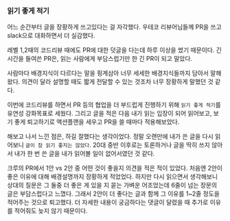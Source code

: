 ### 읽기 좋게 적기
어느 순간부터 글을 장황하게 쓰고있다는 걸 자각했다.
우테코 리뷰어님들께 PR을 쓰고 slack으로 대화하면서 더 실감했다.

레벨 1,2때의 코드리뷰 때에도 PR에 대한 덧글을 다는데 하루 이상을 썼기 때문이다. 긴 시간을 들여쓴 PR은, 읽는 사람에게 부담스럽기만 한 긴 PR이 되고 말았다.

사람마다 배경지식이 다르다는 말을 핑계삼아 너무 세세한 배경지식들까지 담아서 말해왔다. 의견이 달라 설명할 때도 짧게 전달할 수 있는 것조차 너무 장황하게 말했던 것 같다. 

이번에 코드리뷰를 하면서 PR 등의 협업을 더 부드럽게 진행하기 위해 `읽기 좋게 적기`를 유연성 강화목표로 세웠다.
그리고 글을 적은 다음 내가 읽는 입장이 되어 읽어보고, 보기 좋게 퇴고하기로 액션플랜을 세우고 PR을 쓸 때마다 적용해보았다.

해보고 나서 느낀 점은, 하길 잘했다는 생각이었다. 정말 오랜만에 내가 쓴 글을 다시 읽어보니 `글이 참 읽기 좋지는 않았다`. 20대 중반 이후로는 토론하거나 글을 딱히 쓰지 않아서 내가 한 번 쓴 글을 내가 읽어볼 일이 없어서였던 것 같다. 

크루의 PR에서 1안 vs 2안 중 어떤 것이 좋을지 의견을 적은 적이 있었다. 처음엔 2안이 좋은 이유에 대해 배경설명까지 장황하게 적었었다. 하지만 다시 읽으면서 생각해보니 상대의 질문은 그 둘중 더 좋은 게 있을 지 묻는 가벼운 어조었는데 6줄이 넘는 장문의 글은 부담스럽다고 느꼈다. 그래서 2안이 더 좋다는 글과 함께 그 이유를 1~2줄 정도을 적어주는 것으로 퇴고했다. 더 자세한 내용이 궁금하다는 댓글이 달렸을 때 추가로 이유를 적어줘도 늦지 않기 때문이다.


